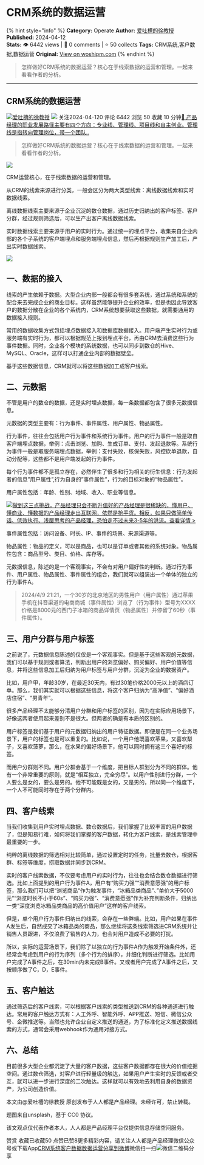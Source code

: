 # CRM系统的数据运营
{% hint style="info" %}
**Category:** Operate
**Author:** [爱吐槽的徐教授](https://www.woshipm.com/u/372139)
**Published:** 2024-04-12  
**Stats:** 👁️ 6442 views | 💬 0 comments | ⭐ 50 collects
**Tags:** CRM系统,客户数据,数据运营
**Original:** [View on woshipm.com](https://www.woshipm.com/operate/6026771.html)
{% endhint %}
> 怎样做好CRM系统的数据运营？核心在于线索数据的运营和管理。一起来看看作者的分析。

---

## CRM系统的数据运营

[![](https://image.woshipm.com/wp-files/2022/08/P5km0tbTp65mJHSO56Mo.jpg!/both/72x72)](https://www.woshipm.com/u/372139)[爱吐槽的徐教授](https://www.woshipm.com/u/372139) ![](https://static.woshipm.com/tag/1101_1@2x.png) 关注2024-04-120 评论 6442 浏览 50 收藏 10 分钟[🔗 产品经理的职业发展路径主要有四个方向：专业线、管理线、项目线和自主创业。管理线是指转向管理岗位，带一个团队..](https://ke.qidianla.com/courses/90pm)

> 怎样做好CRM系统的数据运营？核心在于线索数据的运营和管理。一起来看看作者的分析。

![](https://image.yunyingpai.com/wp/2024/04/OocLJQFQPjxb6DZTbI2Y.png)

CRM运营核心，在于线索数据的运营和管理。

从CRM的线索来源进行分类，一般会区分为两大类型线索：离线数据线索和实时数据线索。

离线数据线索主要来源于企业沉淀的数仓数据，通过历史归纳出的客户标签、客户分群，经过规则筛选后，可以生产出客户离线数据线索。

实时数据线索主要来源于用户的实时行为。通过统一的埋点平台，收集来自企业内部的各个子系统的客户端埋点和服务端埋点信息，然后再根据规则生产加工后，产出实时数据线索。

![](https://image.yunyingpai.com/wp/2024/04/AQ9SYSnaTUUgHVfBlgmO.png)

## 一、数据的接入

线索的产生依赖于数据。大型企业内部一般都会有很多套系统，通过系统和系统的配合来去完成企业的商业目标。这样虽然能够提升企业的效率，但是也因此导致客户的数据分散在企业的各个系统内，CRM系统想要获取这些数据，就需要通用的数据接入规则。

常用的数据收集方式包括埋点数据接入和数据库数据接入。用户端产生实时行为或服务端有实时行为，都可以根据规范上报到埋点平台，再由CRM去消费这些行为事件数据。同时，企业各个模块的系统数据，也可以同步到数仓的Hive、MySQL、Oracle，这样可以打通企业内部的数据壁垒。

基于这些数据信息，CRM就可以将这些数据加工成客户线索。

## 二、元数据

不管是用户的数仓的数据，还是实时埋点数据，每一条数据都包含了很多元数据信息。

元数据的类型主要有：行为事件、事件属性、用户属性、物品属性。

行为事件，往往会包括用户行为事件和系统行为事件。用户的行为事件一般是取自客户端埋点数据，举例：点击浏览、加购、生成订单、支付、发起退款等。系统行为事件一般是取服务端埋点数据，举例：支付失败，核保失败，风控砍单退款，自动分配等，这些都不是用户端发起的行为事件。

每个行为事件都不是孤立存在，必然伴生了很多和行为相关的衍生信息：行为发起者的信息”用户属性”,行为自身的”事件属性”，行为的目标对象的“物品属性”。

用户属性包括：年龄、性别、地域、收入、职业等信息。

[![](https://image.woshipm.com/2023/07/27/1788a218-2c7f-11ee-b91f-00163e0b5ff3.png)做到这三点挑战，产品经理只会不断升值好的产品经理是很稀缺的，懂用户、懂商业、懂数据的产品经理走出互联网，依然是抢手货。相反，如果只做简单传话、低效执行、浅层思考的产品经理，恐怕走不过未来3-5年的洪流。查看详情 >](https://ke.qidianla.com/courses/bcpm)

事件属性包括：访问设备、时长、IP、事件的场景、来源渠道等。

物品属性：物品的定义，可以是商品，也可以是订单或者其他的系统对象。物品属性包含：商品型号、类目、价格、库存等。

元数据信息，陈述的是一个客观事实，不会有对用户偏好性的判断。通过行为事件、用户属性、物品属性、事件属性的组合，我们就可以组装出一个单体的独立的行为事件A。

> 2024/4/9 21:21，一个30岁的北京地区的男性用户（用户属性）通过苹果手机在抖音渠道的电商商城（事件属性）浏览了（行为事件）型号为XXXX价格是8000元的西门子冰箱的商品详情页（物品属性）并停留了60秒（事件属性）。

## 三、用户分群与用户标签

之前说了，元数据信息陈述的仅仅是一个客观事实。但是基于这些客观的元数据，我们可以基于规则或者算法，判断出用户的浏览偏好、购买偏好、用户价值等信息，并将这些信息加工后归纳为用户标签与用户分群，沉淀为企业的数据资产。

比如，用户甲，年龄30岁，在最近30天内，有过30笔价格2000元以上的酒店订单。那么，我们其实就可以根据这些信息，将这个客户归纳为“高净值”、“偏好酒店住宿”、“男青年”。

很多产品经理不太能够分清用户分群和用户标签的区别，因为在实际应用场景下，好像这两者使用起来差别不是很大。但两者的确是有本质的区别的。

用户标签是我们基于用户的元数据归纳出的用户特征数据。即便是在同一个业务场景下，用户的标签也是可以重复的。比如说，一个用户他既喜欢苹果，又喜欢梨子，又喜欢菠萝，那么，在水果的偏好场景下，他可以同时拥有这三个喜好的标签。

而用户分群则不同。用户分群会基于一个维度，把目标人群划分为不同的群体。他有一个非常重要的原则，就是“相互独立，完全穷尽”。以用户性别进行分群，一个人要么是女的，要么是男的。他不可能既是女的，又是男的，所以同一个维度下，一个人不可能同时存在于两个分群内。

## 四、客户线索

当我们收集到用户实时埋点数据、数仓数据后，我们掌握了比较丰富的用户数据了，但是知易行难，如何将我们掌握的客户数据，转化为客户线索，是线索管理中最重要的一步。

纯粹的离线数据的筛选相对比较简单，通过设置定时的任务，批量去数仓，根据客群、标签等维度，捞取数据并同步到CRM。

实时的客户线索数据，不仅要考虑用户的实时行为，往往也会结合数仓数据进行筛选。比如上面提到的用户行为事件A，用户有“购买力强”“消费意愿强”的用户标签，那么我们可以把“浏览商品“作为触发事件，“冰箱品类商品”、”单价大于5000元““浏览时长不小于60s”、“购买力强”、“消费意愿强”作为补充判断条件，归纳出一类“深度浏览冰箱品类商品的高价值用户”这样的客户线索。

但是，单个用户行为事件归纳出的线索，会存在一些弊端。比如，用户如果在事件A发生后，自然成交了冰箱品类的商品，那么继续将这条线索筛选进CRM系统并让销售人员跟进，不仅浪费了销售的人力，也会对用户造成不必要的打扰。

所以，实际的运营场景下，我们除了以独立的行为事件A作为触发开始条件外，还经常会考虑到用户的行为序列（多个行为的排序），并细化判断进行筛选。比如用户完成了A事件之后，在30min内未完成B事件。又或者用户完成了A事件之后，又按顺序做了C，D，E事件。

## 五、客户触达

通过筛选后的客户线索，可以根据客户线索的类型推送到CRM的各种通道进行触达。常用的客户触达方式有：人工外呼、智能外呼、APP推送、短信、微信公众号、企微推送等。当然也允许企业自定义推送的通道，为了标准化定义推送数据线索的方式，通常会采用webhook作为通用对接方式。

## 六、总结

目前很多大型企业都沉淀了大量的客户数据，这些客户数据都存在很大的价值挖掘空间。通过数仓筛选，对客户进行轻量级的触达，如果用户产生实时的反馈或者交互，就可以进一步进行深度的二次触达。这样就可以有效地去利用自身的数据资产，为公司创造价值。

本文由@爱吐槽的徐教授 原创发布于人人都是产品经理。未经许可，禁止转载。

题图来自unsplash，基于 CC0 协议。

该文观点仅代表作者本人，人人都是产品经理平台仅提供信息存储空间服务。

赞赏 收藏已收藏50 点赞已赞8更多精彩内容，请关注人人都是产品经理微信公众号或下载App[CRM系统](https://www.woshipm.com/tag/crm%e7%b3%bb%e7%bb%9f)[客户数据](https://www.woshipm.com/tag/%e5%ae%a2%e6%88%b7%e6%95%b0%e6%8d%ae)[数据运营](https://www.woshipm.com/tag/%e6%95%b0%e6%8d%ae%e8%bf%90%e8%90%a5)[分享到微博](https://service.weibo.com/share/share.php?appkey=2775287854&title=CRM系统的数据运营&url=https://www.woshipm.com/operate/6026771.html&pic=https://image.yunyingpai.com/wp/2024/04/OocLJQFQPjxb6DZTbI2Y.png)微信扫一扫![微信二维码](https://api.pwmqr.com/qrcode/create/?url=https://www.woshipm.com/operate/6026771.html)分享